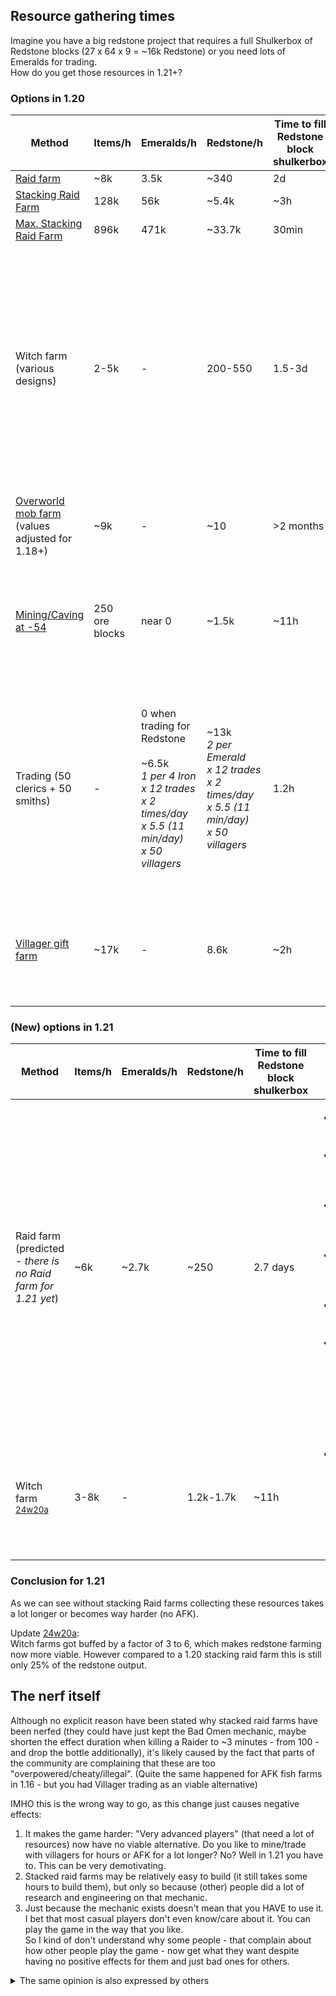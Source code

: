 ## Resource gathering times
Imagine you have a big redstone project that requires a full Shulkerbox of Redstone blocks (27 x 64 x 9 = ~16k Redstone) or you need lots of Emeralds for trading.<br/>
How do you get those resources in 1.21+?

### Options in 1.20
| Method | Items/h | Emeralds/h | Redstone/h | Time to fill Redstone block shulkerbox | Notes |
| --- |  --- | --- | --- | --- | --- |
| [Raid farm](https://www.youtube.com/watch?v=TDnppbTrdks)| ~8k | 3.5k | ~340 | 2d | † 1.21
| [Stacking Raid Farm](https://www.youtube.com/watch?v=n3mOlrMGjUg) | 128k | 56k | ~5.4k | ~3h | † 1.21
| [Max. Stacking Raid Farm](https://www.youtube.com/watch?v=yhW2Wub_4yw) | 896k | 471k | ~33.7k | 30min | † 1.21
| Witch farm (various designs) | 2-5k | - | 200-550 | 1.5-3d | <ul><li>At least 2x slower since 1.18 due to larger world height</li><li>Requires a witch hut</li><li>Witch huts got a lot rarer in 1.19 due to the introduction of the Mangrove Swamp where they don't generate</li></ul>
| [Overworld mob farm](https://www.youtube.com/watch?v=Gg17wAr_IOI) (values adjusted for 1.18+) | ~9k | - | ~10 | >2 months | 
| [Mining/Caving at -54](https://www.youtube.com/watch?v=5cnLaNtxMek&t=480s) | 250 ore blocks | near 0 | ~1.5k | ~11h | <ul><li>No AFK</li><li>Non renewable</li><li>Requires appropriate equipment</li><li>Risk of death</li></ul>
| Trading (50 clerics + 50 smiths) | - | 0 when trading for Redstone <br/><br/>~6.5k<br/><i>1 per 4 Iron <br/>x 12 trades <br/>x 2 times/day <br/>x 5.5 (11 min/day) <br/>x 50 villagers</i> | ~13k<br/><i>2 per Emerald <br/>x 12 trades <br/>x 2 times/day <br/>x 5.5 (11 min/day) <br/>x 50 villagers</i> | 1.2h | <ul><li>No AFK</li><li>Requires >26k Iron/h (an average 4x Iron farm with 12 villagers produces ~1.5k Iron/h)</li><li>May cause lag as villagers need a lot of performance</li></ul> |
| [Villager gift farm](https://www.youtube.com/watch?v=Ic3YU4WbyJo) | ~17k | - | 8.6k | ~2h | <ul><li>Partial AFK</li><li>Requires 200 villagers - needs a lot of performance</li></ul> |

### (New) options in 1.21
| Method | Items/h | Emeralds/h | Redstone/h | Time to fill Redstone block shulkerbox | Notes |
| --- |  --- | --- | --- | --- | --- |
| Raid farm (predicted - _there is no Raid farm for 1.21 yet_) | ~6k | ~2.7k | ~250 | 2.7 days | <ul><li>Stacking Raid farms are no longer possible</li><li>Requires collecting and drinking the Ominous Bottle (~2s)</li><li>Harder to AFK as bottle needs to be consumed + Killing mobs</li><li>Requires a beacon/regeneration to not starve to death</li><li>Additional count down of Raid omen (30s)</li><li>A raid cycle is roughly ~2mins in comparison to ~1m30s in 1.20 → 1.21 farm has an estimated 75% performance of 1.20</li></ul>
| Witch farm <sup>[24w20a](https://minecraft.wiki/w/Java_Edition_24w20a)</sup> | 3-8k | - | 1.2k-1.7k | ~11h | <ul><li>Now drop 4-8 redstone<ul><li>``x6`` improvement without looting<br/>``Ø 1 → 6``</li><li>``x3`` improvement with looting<br/>``Ø 2.5 → 7.5``</li></ul></li></ul> | 

### Conclusion for 1.21
As we can see without stacking Raid farms collecting these resources takes a lot longer or becomes way harder (no AFK).

Update [24w20a](https://minecraft.wiki/w/Java_Edition_24w20a):<br/>
Witch farms got buffed by a factor of 3 to 6, which makes redstone farming now more viable. However compared to a 1.20 stacking raid farm this is still only 25% of the redstone output.

## The nerf itself
Although no explicit reason have been stated why stacked raid farms have been nerfed (they could have just kept the Bad Omen mechanic, maybe shorten the effect duration when killing a Raider to ~3 minutes - from 100 - and drop the bottle additionally), it's likely caused by the fact that parts of the community are complaining that these are too "overpowered/cheaty/illegal". (Quite the same happened for AFK fish farms in 1.16 - but you had Villager trading as an viable alternative)

IMHO this is the wrong way to go, as this change just causes negative effects:
1. It makes the game harder: "Very advanced players" (that need a lot of resources) now have no viable alternative. Do you like to mine/trade with villagers for hours or AFK for a lot longer? No? Well in 1.21 you have to. This can be very demotivating.
2. Stacked raid farms may be relatively easy to build (it still takes some hours to build them), but only so because (other) people did a lot of research and engineering on that mechanic.
3. Just because the mechanic exists doesn't mean that you HAVE to use it. I bet that most casual players don't even know/care about it. You can play the game in the way that you like.<br/>So I kind of don't understand why some people - that complain about how other people play the game - now get what they want despite having no positive effects for them and just bad ones for others.

<details><summary>The same opinion is also expressed by others</summary>

* > If you don't like them, don't use them. It's not like anyone is preventing you from build a witch farm instead. No need to ruin everyone else's fun just because you prefer to play differently.<sup>[Reddit](https://www.reddit.com/r/technicalminecraft/comments/r1yaee/comment/hm4seea)</sup>
* > Don’t like it, don’t build it is my opinion. If we plan on asking Mojang to nerf any farm/mechanic we don’t personally like or use ourselves things would be incredibly messy and nothing but nonstop arguments about what stays and what’s “cheating/too over powered.”<sup>[Reddit](https://www.reddit.com/r/technicalminecraft/comments/xab4ja/comment/insvopo)</sup>
* > I think the main problem is people telling others how to play. If you feel building a raid farm is "cheating", don't do it. Your friend seems to think otherwise... <sup>[Reddit](https://www.reddit.com/r/Minecraft/comments/fg148d/comment/fk1uv48)</sup>
* > I do think it is OP, but the fact that you can build a farm this powerful with so little effort should be considered an achievement of the technical community, because they did the research, the design, and they exploited the code in just the right way <sup>[Reddit](https://www.reddit.com/r/technicalminecraft/comments/xarqd9/comment/inwasb5)</sup>
* > ... because having tons of those materials doesn’t take away from the experience. However, it does not matter what I think or what Ilmango thinks, or what anyone else who comments here thinks. Play how u want to play bro c: <sup>[Reddit](https://www.reddit.com/r/technicalminecraft/comments/xarqd9/comment/invemiw)</sup>

</details>
